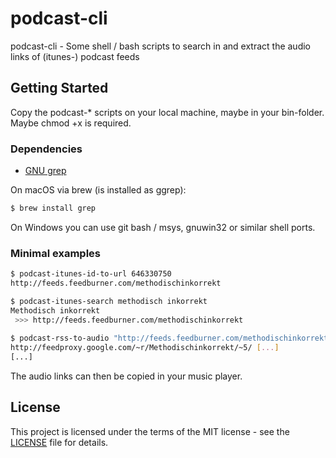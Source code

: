 # podcast-cli
podcast-cli - Some shell / bash scripts to search in and extract the audio links of (itunes-) podcast feeds

## Getting Started

Copy the podcast-* scripts on your local machine, maybe in your bin-folder. Maybe chmod +x is required.

### Dependencies

* [GNU grep](https://www.gnu.org/software/grep/)

On macOS via brew (is installed as ggrep):
```bash
$ brew install grep
```
On Windows you can use git bash / msys, gnuwin32 or similar shell ports.

### Minimal examples
```bash
$ podcast-itunes-id-to-url 646330750
http://feeds.feedburner.com/methodischinkorrekt

$ podcast-itunes-search methodisch inkorrekt
Methodisch inkorrekt
 >>> http://feeds.feedburner.com/methodischinkorrekt
 
$ podcast-rss-to-audio "http://feeds.feedburner.com/methodischinkorrekt"
http://feedproxy.google.com/~r/Methodischinkorrekt/~5/ [...]
[...]
```
The audio links can then be copied in your music player.

## License
This project is licensed under the terms of the MIT license - see the [LICENSE](LICENSE) file for details.
